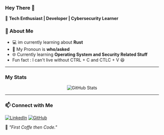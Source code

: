 ### Hey There 👋

🚀 **Tech Enthusiast | Developer | Cybersecurity Learner**

### 📌 About Me
- 💻 im currently learning about **Rust**
- 🔎 My Pronoun is  **who/asked**
- 🌐 Currently learning **Operating System and Security Related Stuff**
- Fun fact : I can't live without CTRL + C and CTLC + V 😆

---

### My Stats

<p align="center">
  <img src="https://github-readme-stats.vercel.app/api?username=WanBarus06&show_icons=true&theme=radical" alt="GitHub Stats" />
</p>

---

### 📫 Connect with Me
[![LinkedIn](https://img.shields.io/badge/LinkedIn-0A66C2?style=for-the-badge&logo=linkedin&logoColor=white)](https://www.linkedin.com/in/wan-guntar-alam-barus/)
[![GitHub](https://img.shields.io/badge/GitHub-181717?style=for-the-badge&logo=github&logoColor=white)](https://github.com/WanBarus06)

🚀 _"First Coffe then Code."_
